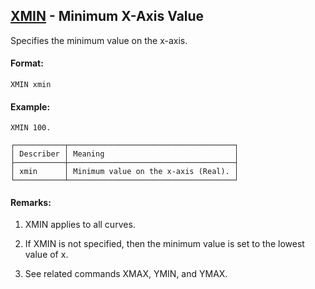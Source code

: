 ## [XMIN](https://nexus.hexagon.com/documentationcenter/bundle/MSC_Nastran_2022.4/page/Nastran_Combined_Book/qrg/casecontrol4c/TOC.XMIN.xhtml) - Minimum X-Axis Value

Specifies the minimum value on the x-axis.

#### Format:

```nastran
XMIN xmin
```

#### Example:

```nastran
XMIN 100.
```

```text
┌───────────┬─────────────────────────────────────┐
│ Describer │ Meaning                             │
├───────────┼─────────────────────────────────────┤
│ xmin      │ Minimum value on the x-axis (Real). │
└───────────┴─────────────────────────────────────┘
```
#### Remarks:

1. XMIN applies to all curves.

2. If XMIN is not specified, then the minimum value is set to the lowest value of x.

3. See related commands XMAX, YMIN, and YMAX.
